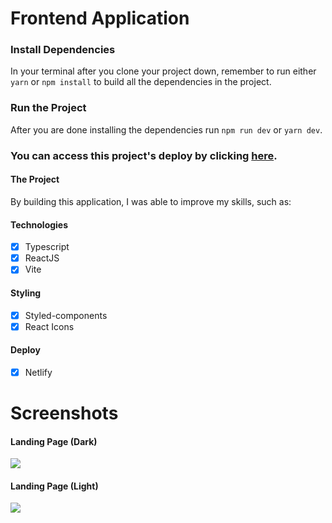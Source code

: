 # Frontend Application

### Install Dependencies
In your terminal after you clone your project down, remember to run either `yarn` or `npm install` to build all the dependencies in the project.

### Run the Project
After you are done installing the dependencies run `npm run dev` or `yarn dev`.

### You can access this project's deploy by clicking [here](https://social-three.netlify.app/).

#### The Project
By building this application, I was able to improve my skills, such as:

#### Technologies
- [x] Typescript
- [x] ReactJS
- [x] Vite

#### Styling
- [x] Styled-components
- [x] React Icons

#### Deploy
- [x] Netlify

# Screenshots

#### Landing Page (Dark)
![](https://i.imgur.com/W31RSYi.png)

#### Landing Page (Light)
![](https://i.imgur.com/lckiQsl.png)
